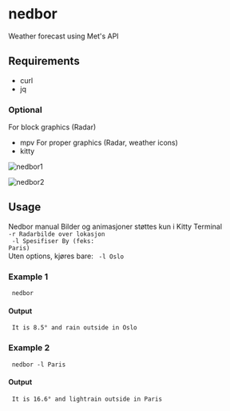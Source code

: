 # nedbor
Weather forecast using Met's API

## Requirements
* curl
* jq
### Optional
For block graphics (Radar)
* mpv
For proper graphics (Radar, weather icons)
* kitty 


![nedbor1](https://user-images.githubusercontent.com/35223282/196426486-1015e7e6-8792-496b-8839-404fa05b6158.gif) <br>

![nedbor2](https://user-images.githubusercontent.com/35223282/196426502-6d95c94d-d86c-4d47-9fd1-200539dac35a.gif)


## Usage

Nedbor manual
 Bilder og animasjoner støttes kun i Kitty Terminal<br>
 <code>-r Radarbilde over lokasjon<br>
 -l Spesifiser By (feks: Paris)<br></code>
 Uten options, kjøres bare: <code> -l Oslo </code>

### Example 1
<code> nedbor </code>
#### Output 
<code> It is 8.5° and rain outside in Oslo </code>

### Example 2
<code> nedbor -l Paris </code>
#### Output
<code> It is 16.6° and lightrain outside in Paris </code>
